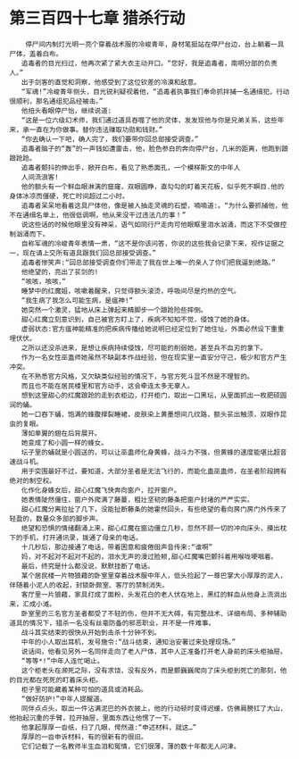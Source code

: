 # 第三百四十七章 猎杀行动
        停尸间内制灯光明一亮个穿着战术服的冷峻青年，身材笔挺站在停尸台边，台上躺着一具尸体，盖着白布。
       追毒者的目光扫过，他再次紧了紧大衣主动开口。“您好，我是追毒者，南明分部的负责人。”
       出于剑客的直觉和洞察，他感受到了这位钦差的冷漠和敌意。
       “军魂!”冷峻青年侧头，目光锐利疑视着他，“追毒者执事我们奉命抓拌捕一名通缉犯，行动很顺利，那名通组犯品经被击。”
       他扭头看眼停尸怡，继续说道:
       “这是一位六级幻术师，我们通过道具吞噬了他的灵体，发发现他与你是兄弟关系，这些年来，承一直在为你做事。替你违法赚取功勋和钱财。”
       “你去确认一下吧，确人完了，我们要带你回总部接受调查。”
       追毒者脑子的“轰”的一声钱如遭雷击，他，脸色参白的奔向停尸台，几米的距离，他跑到踉踉跄跄。
       追毒者颤抖的伸出手，掀开白布，看见了熟悉面孔，一个模样斯文的中年人
       人间流浪客!
       他的额头有一个鲜血眼淋漓的窟窿，双眼圆睁，直勾勾的盯着天花板，似乎死不瞑目.他的身体冰凉而僵硬，死亡时间超过二小时。
       追毒者呆呆地看着这具尸体他，像是被人抽走灵魂的石塑，喃喃道:。“为什么要抓捕他，他不在通缉名单上，他很低调啊，他从来没干过违法几的事！”
       说这些话的时候他眼里没有神采，语气如同行尸走肉可他眼眶里泪水汹涌，而这下不受做控制汹涌而下。
       自称军魂的冷峻青年表情一肃，“这不是你该问答，你说的这些我会记录下来，视作证据之一，现在请上交所有道具跟我们回总部接受调查。”
       追毒者惨笑声:“回总部接受调查你们带走了我在世上唯一的亲人了你们把我逼到绝路。”
       他绝望的，亮出了苌剑的!
       “咳咳，咳咳，”
       睡梦中的红魔姐，咳嗽着醒来，只觉得额头滚烫，呼吸间尽是灼热的空气。
       “我生病了我怎么可能生病，是瘟神!”
       她突然一个激灵，猛地从床上弹起来精脚步一个踉跄险些摔倒。
       甜心红魔立刻意识到，自己被官方盯上了，疾病不知知不觉，侵蚀了她的身体。
       虚弱状态:官方瘟神能精准的把疾病传播给她说明已经定位到了她住址，外面必然设下重重埋伏伏。
       之所以还没杀进来，是想让疾病持续侵蚀，尽可能的削弱她，甚至兵不血刃的拿下。
       作为一名女性巫蛊师她虽然不缺副本作战经验，但在现实里一直安分守己，极少和官方产生冲突。
       在不熟悉官方风格，又欠缺类似经验的情况下，与官方死斗显不然是不理智的。
       而且也不能在居民楼里和官方动手，这会牵连太多无辜人。
       想到这里甜心的红魔踉跄的走到衣柜边，打开柜门，取出一口黑坛，从里面抓出一枚肥硕圆润的蛹。
       她一口吞下蛹，饱满的蜂腹撑裂睡裙，皮肤染上黄墨想间几纹路，额头苌出触须，双眼作昆虫的复眼。
       薄如单翼的翅在后背展开。
       她变成了和小圆一样的蜂女。
       坛子里的蛹就是小圆送的，可以让巫蛊师化身黄蜂，战斗力不强，但黄蜂的速度能堪比超音速战斗机。
       用于突围最好不过，要知道，大部分圣者是无法飞行的，而能化蛊巫蛊师，在圣者阶段拥有绝对的制空权。
       化作化身蜂女后，甜心红魔飞快奔向窗户，拉开窗户。
       她表情陡然僵住，窗户外爬满了藤蔓，粗壮坚韧的藤条把窗户封堵的严严实实。
       甜心红魔分离拉扯了几下，没能扯断藤条的她霍然回头，有些绝望的看向房门房门外传来了轻盈的，数量众多部的脚步声。
       绝望和恐惧的情绪翻涌上来，甜心红魔在窗边僵立几秒，忽然不顾一切的冲向床头，摸出枕下的手机，打开通讯录，拨通了母亲的电话。
       十几秒后，那边接通了电话，带着困意和疲倦田声音传来:“谁啊”
       妈，对不起对不起对不起的，泪水无声的漫过脸颊,甜心红魔嘴巴颤抖着用喉咙哽咽着。
       最后，终究是什么都没说，默默挂断了电话。
       某个居民楼一片物狼藉的卧室里穿着战术服中年人，低头捡起了一尊巴掌大小厚厚的泥人，伴随着小泥人的收起，封锁卧颇室、客厅的禁制消失。
       客厅里一片狼藉，家具打成了面粉，头发花白的老人伏在地上，黑红的鲜血从他身上流淌出来，汇成小滩。
       卧室里的三名官方圣者都受了不轻的伤，但并不无大碍，有完整战术、详细布局、多种辅助道具的情况下，猎杀一名没有丝毫防备的邪恶职业，并不是一件难事。
       战斗其实结束的很快从开始到击杀十分钟不到。
       中年的小人取出耳机，发号施令:“战斗结束，通知治安署过来处理现场。”
       说话间，他看见另外一名同伴走向了老人尸体，其中人正准备打开老人身前的床头柜抽屉。
       “等等*!”中年人连忙喝止。
       这个柜老头在濒死之际，没有求饶，没有反外，而是颤巍巍爬向了床头柜到死亡的那刻，他的目光都在死死的盯着床头柜。
       柜子里可能藏着某种可怕的道具或消耗品。
       “做好防护!”中年人提醒道。
       同伴点点头，取出一件沾满泥巴的外衣披上，他的行动顿时变得迟缓，仿佛肩膀扛了大山，他抬起沉重的手臂，拉开抽屉，里面东西让他愣了一下。
       他拿起厚厚一沓纸，扫了几眼，愕然道:“申述材料，就这…”
       厚厚的一沓申诉材料，有的很新有的很旧。
       它们记载了一名教师半生血泪和冤情，它们很薄，薄的数十年都无人问津。